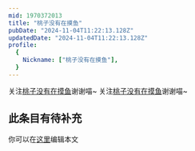 ```yaml
---
mid: 1970372013
title: "桃子没有在摸鱼"
pubDate: "2024-11-04T11:22:13.128Z"
updatedDate: "2024-11-04T11:22:13.128Z"
profile:
  {
    Nickname: ["桃子没有在摸鱼"],
  }
---
```


关注[桃子没有在摸鱼](https://space.bilibili.com/1970372013)谢谢喵~ 关注[桃子没有在摸鱼](https://space.bilibili.com/1970372013)谢谢喵~

## 此条目有待补充
你可以在[这里](https://github.com/Yuhanawa/VTuber.ICU-Content/edit/master/v/桃子没有在摸鱼/index.md)编辑本文
